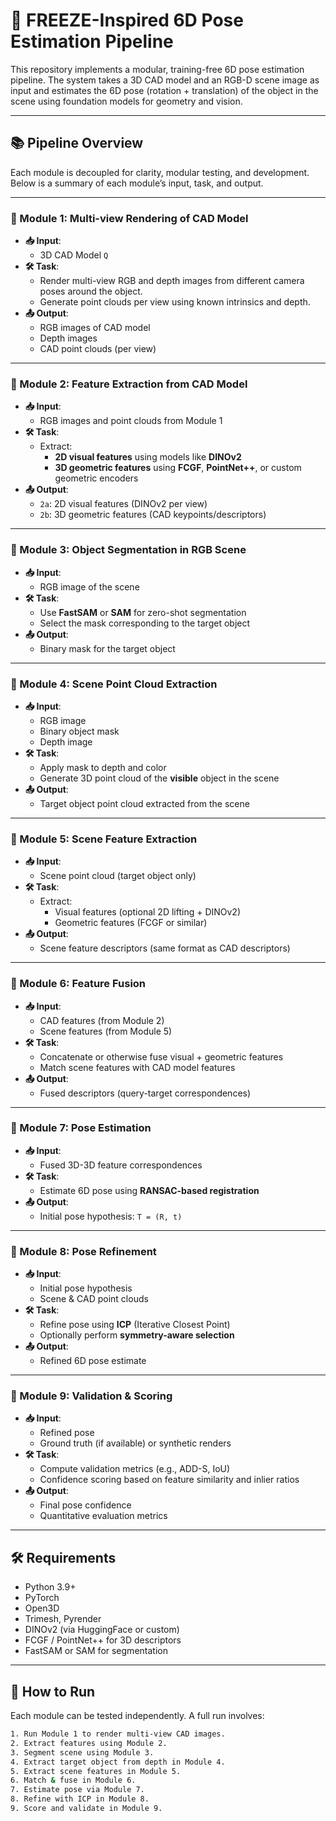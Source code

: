 # 🧊 FREEZE-Inspired 6D Pose Estimation Pipeline

This repository implements a modular, training-free 6D pose estimation pipeline. The system takes a 3D CAD model and an RGB-D scene image as input and estimates the 6D pose (rotation + translation) of the object in the scene using foundation models for geometry and vision.

---

## 📚 Pipeline Overview

Each module is decoupled for clarity, modular testing, and development. Below is a summary of each module’s input, task, and output.

---

### 🔹 Module 1: Multi-view Rendering of CAD Model

- **📥 Input**: 
  - 3D CAD Model `Q`
- **🛠 Task**: 
  - Render multi-view RGB and depth images from different camera poses around the object.
  - Generate point clouds per view using known intrinsics and depth.
- **📤 Output**:
  - RGB images of CAD model
  - Depth images
  - CAD point clouds (per view)

---

### 🔹 Module 2: Feature Extraction from CAD Model

- **📥 Input**: 
  - RGB images and point clouds from Module 1
- **🛠 Task**: 
  - Extract:
    - **2D visual features** using models like **DINOv2**
    - **3D geometric features** using **FCGF**, **PointNet++**, or custom geometric encoders
- **📤 Output**:
  - `2a`: 2D visual features (DINOv2 per view)
  - `2b`: 3D geometric features (CAD keypoints/descriptors)

---

### 🔹 Module 3: Object Segmentation in RGB Scene

- **📥 Input**:
  - RGB image of the scene
- **🛠 Task**:
  - Use **FastSAM** or **SAM** for zero-shot segmentation
  - Select the mask corresponding to the target object
- **📤 Output**:
  - Binary mask for the target object

---

### 🔹 Module 4: Scene Point Cloud Extraction

- **📥 Input**:
  - RGB image
  - Binary object mask
  - Depth image
- **🛠 Task**:
  - Apply mask to depth and color
  - Generate 3D point cloud of the **visible** object in the scene
- **📤 Output**:
  - Target object point cloud extracted from the scene

---

### 🔹 Module 5: Scene Feature Extraction

- **📥 Input**:
  - Scene point cloud (target object only)
- **🛠 Task**:
  - Extract:
    - Visual features (optional 2D lifting + DINOv2)
    - Geometric features (FCGF or similar)
- **📤 Output**:
  - Scene feature descriptors (same format as CAD descriptors)

---

### 🔹 Module 6: Feature Fusion

- **📥 Input**:
  - CAD features (from Module 2)
  - Scene features (from Module 5)
- **🛠 Task**:
  - Concatenate or otherwise fuse visual + geometric features
  - Match scene features with CAD model features
- **📤 Output**:
  - Fused descriptors (query-target correspondences)

---

### 🔹 Module 7: Pose Estimation

- **📥 Input**:
  - Fused 3D-3D feature correspondences
- **🛠 Task**:
  - Estimate 6D pose using **RANSAC-based registration**
- **📤 Output**:
  - Initial pose hypothesis: `T = (R, t)`

---

### 🔹 Module 8: Pose Refinement

- **📥 Input**:
  - Initial pose hypothesis
  - Scene & CAD point clouds
- **🛠 Task**:
  - Refine pose using **ICP** (Iterative Closest Point)
  - Optionally perform **symmetry-aware selection**
- **📤 Output**:
  - Refined 6D pose estimate

---

### 🔹 Module 9: Validation & Scoring

- **📥 Input**:
  - Refined pose
  - Ground truth (if available) or synthetic renders
- **🛠 Task**:
  - Compute validation metrics (e.g., ADD-S, IoU)
  - Confidence scoring based on feature similarity and inlier ratios
- **📤 Output**:
  - Final pose confidence
  - Quantitative evaluation metrics

---

## 🛠 Requirements

- Python 3.9+
- PyTorch
- Open3D
- Trimesh, Pyrender
- DINOv2 (via HuggingFace or custom)
- FCGF / PointNet++ for 3D descriptors
- FastSAM or SAM for segmentation

---

## 🚀 How to Run

Each module can be tested independently. A full run involves:
```bash
1. Run Module 1 to render multi-view CAD images.
2. Extract features using Module 2.
3. Segment scene using Module 3.
4. Extract target object from depth in Module 4.
5. Extract scene features in Module 5.
6. Match & fuse in Module 6.
7. Estimate pose via Module 7.
8. Refine with ICP in Module 8.
9. Score and validate in Module 9.
